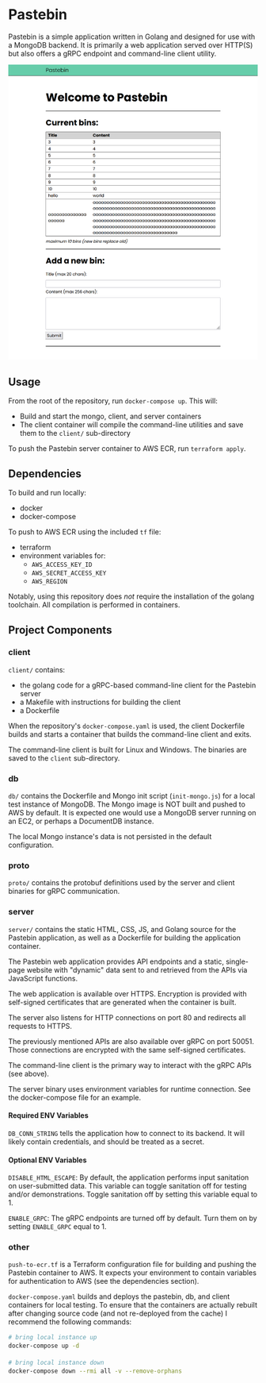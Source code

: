 # Pastebin

Pastebin is a simple application written in Golang and designed for use with a
MongoDB backend. It is primarily a web application served over HTTP(S) but also
offers a gRPC endpoint and command-line client utility.

![screenshot](./pastebin.png)

## Usage

From the root of the repository, run `docker-compose up`. This will:

- Build and start the mongo, client, and server containers
- The client container will compile the command-line utilities and save them to
  the `client/` sub-directory

To push the Pastebin server container to AWS ECR, run `terraform apply`.

## Dependencies

To build and run locally:

- docker
- docker-compose

To push to AWS ECR using the included `tf` file:

- terraform
- environment variables for:
  - `AWS_ACCESS_KEY_ID`
  - `AWS_SECRET_ACCESS_KEY`
  - `AWS_REGION`

Notably, using this repository does _not_ require the installation of the golang
toolchain. All compilation is performed in containers. 

## Project Components

### client

`client/` contains:

- the golang code for a gRPC-based command-line client for the Pastebin server
- a Makefile with instructions for building the client
- a Dockerfile
 
When the repository's `docker-compose.yaml` is used, the client Dockerfile
builds and starts a container that builds the command-line client and exits.

The command-line client is built for Linux and Windows. The binaries are saved
to the `client` sub-directory.

### db

`db/` contains the Dockerfile and Mongo init script (`init-mongo.js`) for a
local test instance of MongoDB. The Mongo image is NOT built and pushed to AWS 
by default. It is expected one would use a MongoDB server running on an EC2, or
perhaps a DocumentDB instance.

The local Mongo instance's data is not persisted in the default configuration.

### proto

`proto/` contains the protobuf definitions used by the server and client
binaries for gRPC communication.

### server

`server/` contains the static HTML, CSS, JS, and Golang source for the Pastebin
application, as well as a Dockerfile for building the application container.

The Pastebin web application provides API endpoints and a static, single-page
website with "dynamic" data sent to and retrieved from the APIs via JavaScript
functions.

The web application is available over HTTPS. Encryption is provided with
self-signed certificates that are generated when the container is built. 

The server also listens for HTTP connections on port 80 and redirects all
requests to HTTPS.

The previously mentioned APIs are also available over gRPC on port 50051.
Those connections are encrypted with the same self-signed certificates. 

The command-line client is the primary way to interact with the gRPC APIs (see
above).

The server binary uses environment variables for runtime connection. See the
docker-compose file for an example.

#### Required ENV Variables

`DB_CONN_STRING` tells the application how to connect to its backend. It will
likely contain credentials, and should be treated as a secret.

#### Optional ENV Variables

`DISABLE_HTML_ESCAPE`: By default, the application performs input sanitation on
user-submitted data. This variable can toggle sanitation off for testing and/or
demonstrations. Toggle sanitation off by setting this variable equal to 1.

`ENABLE_GRPC`: The gRPC endpoints are turned off by default. Turn them on by
setting `ENABLE_GRPC` equal to 1.

### other

`push-to-ecr.tf` is a Terraform configuration file for building and pushing the
Pastebin container to AWS. It expects your environment to contain variables for
authentication to AWS (see the dependencies section).

`docker-compose.yaml` builds and deploys the pastebin, db, and client containers
for local testing. To ensure that the containers are actually rebuilt after
changing source code (and not re-deployed from the cache) I recommend the
following commands:

```sh
# bring local instance up
docker-compose up -d

# bring local instance down
docker-compose down --rmi all -v --remove-orphans
```
